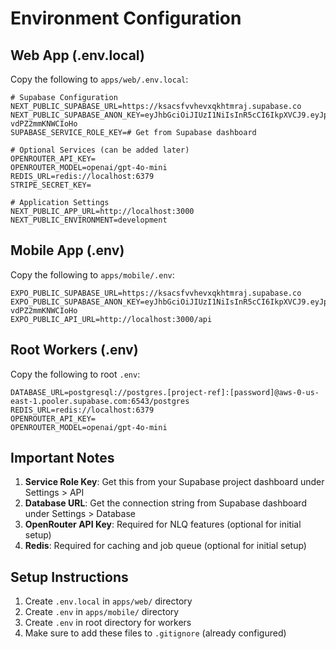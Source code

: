 # Environment Configuration

## Web App (.env.local)

Copy the following to `apps/web/.env.local`:

```env
# Supabase Configuration
NEXT_PUBLIC_SUPABASE_URL=https://ksacsfvvhevxqkhtmraj.supabase.co
NEXT_PUBLIC_SUPABASE_ANON_KEY=eyJhbGciOiJIUzI1NiIsInR5cCI6IkpXVCJ9.eyJpc3MiOiJzdXBhYmFzZSIsInJlZiI6ImtzYWNzZnZ2aGV2eHFraHRtcmFqIiwicm9sZSI6ImFub24iLCJpYXQiOjE3NTQ3NTMzNjIsImV4cCI6MjA3MDMyOTM2Mn0.VYhLDQWwwZMhAYl7sYPGViB2LXk-vdPZ2mmKNWCIoHo
SUPABASE_SERVICE_ROLE_KEY=# Get from Supabase dashboard

# Optional Services (can be added later)
OPENROUTER_API_KEY=
OPENROUTER_MODEL=openai/gpt-4o-mini
REDIS_URL=redis://localhost:6379
STRIPE_SECRET_KEY=

# Application Settings
NEXT_PUBLIC_APP_URL=http://localhost:3000
NEXT_PUBLIC_ENVIRONMENT=development
```

## Mobile App (.env)

Copy the following to `apps/mobile/.env`:

```env
EXPO_PUBLIC_SUPABASE_URL=https://ksacsfvvhevxqkhtmraj.supabase.co
EXPO_PUBLIC_SUPABASE_ANON_KEY=eyJhbGciOiJIUzI1NiIsInR5cCI6IkpXVCJ9.eyJpc3MiOiJzdXBhYmFzZSIsInJlZiI6ImtzYWNzZnZ2aGV2eHFraHRtcmFqIiwicm9sZSI6ImFub24iLCJpYXQiOjE3NTQ3NTMzNjIsImV4cCI6MjA3MDMyOTM2Mn0.VYhLDQWwwZMhAYl7sYPGViB2LXk-vdPZ2mmKNWCIoHo
EXPO_PUBLIC_API_URL=http://localhost:3000/api
```

## Root Workers (.env)

Copy the following to root `.env`:

```env
DATABASE_URL=postgresql://postgres.[project-ref]:[password]@aws-0-us-east-1.pooler.supabase.com:6543/postgres
REDIS_URL=redis://localhost:6379
OPENROUTER_API_KEY=
OPENROUTER_MODEL=openai/gpt-4o-mini
```

## Important Notes

1. **Service Role Key**: Get this from your Supabase project dashboard under Settings > API
2. **Database URL**: Get the connection string from Supabase dashboard under Settings > Database
3. **OpenRouter API Key**: Required for NLQ features (optional for initial setup)
4. **Redis**: Required for caching and job queue (optional for initial setup)

## Setup Instructions

1. Create `.env.local` in `apps/web/` directory
2. Create `.env` in `apps/mobile/` directory
3. Create `.env` in root directory for workers
4. Make sure to add these files to `.gitignore` (already configured)

